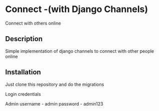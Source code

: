# Connect -(with Django Channels)

Connect with others online 

## Description

Simple implementation of django channels to connect with other people online

## Installation

Just clone this repository and do the migrations

Login credentials

Admin
username - admin
password - admin123

